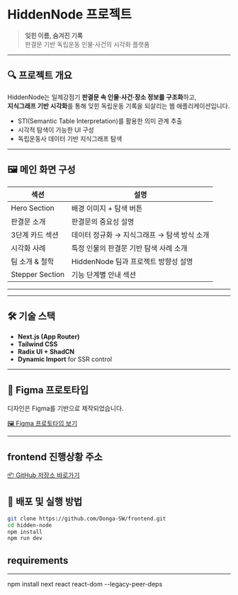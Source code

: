 # HiddenNode 프로젝트

> **잊힌 이름, 숨겨진 기록**  
> 판결문 기반 독립운동 인물·사건의 시각화 플랫폼

---

## 🔍 프로젝트 개요

HiddenNode는 일제강점기 **판결문 속 인물·사건·장소 정보를 구조화**하고,  
**지식그래프 기반 시각화**를 통해 잊힌 독립운동 기록을 되살리는 웹 애플리케이션입니다.

- STI(Semantic Table Interpretation)를 활용한 의미 관계 추출
- 시각적 탐색이 가능한 UI 구성
- 독립운동사 데이터 기반 지식그래프 탐색

---

## 🖼️ 메인 화면 구성

| 섹션 | 설명 |
|------|------|
| Hero Section | 배경 이미지 + 탐색 버튼 |
| 판결문 소개 | 판결문의 중요성 설명 |
| 3단계 카드 섹션 | 데이터 정규화 → 지식그래프 → 탐색 방식 소개 |
| 시각화 사례 | 특정 인물의 판결문 기반 탐색 사례 소개 |
| 팀 소개 & 철학 | HiddenNode 팀과 프로젝트 방향성 설명 |
| Stepper Section | 기능 단계별 안내 섹션 |

---

---

## 🛠️ 기술 스택

- **Next.js (App Router)**
- **Tailwind CSS**
- **Radix UI + ShadCN**
- **Dynamic Import** for SSR control

---

## 🧩 Figma 프로토타입

디자인은 Figma를 기반으로 제작되었습니다.

[🖼️ Figma 프로토타입 보기](https://www.figma.com/design/nUWkq3RUz0uDMKt7DdBsbx/%EB%8F%85%EB%A6%BD%ED%8C%90%EA%B2%B0%EB%AC%B8?node-id=168-412&p=f&t=YUW3n9AmeuGdd019-0)

---
## frontend 진행상황 주소
[📦 GitHub 저장소 바로가기](https://github.com/dau-J/hidden_node_test.git)

## 🚀 배포 및 실행 방법

```bash
git clone https://github.com/Donga-SW/frontend.git
cd hidden-node
npm install
npm run dev

```
## requirements
---------------------------------------------------
npm install next react react-dom --legacy-peer-deps

